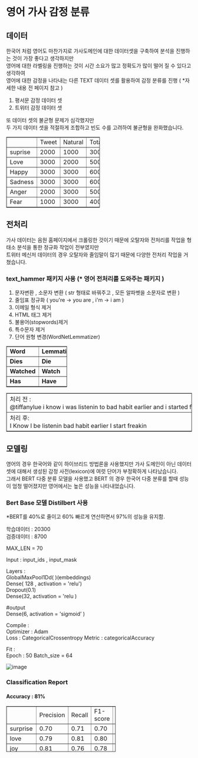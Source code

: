 # 영어 가사 감정 분류

## 데이터
한국어 처럼 영어도 마찬가지로 가사도메인에 대한 데이터셋을 구축하여 분석을 진행하는 것이 가장 좋다고 생각하지만 <br>
영어에 대한 라벨링을 진행하는 것이 시간 소요가 많고 정확도가 많이 떨어 질 수 있다고 생각하여<br>
영어에 대한 감정을 나타내는 다른 TEXT 데이터 셋를 활용하여 감정 분류를 진행 ( *자세한 내용 전 페이지 참고 )

1. 평서문 감정 데이터 셋
2. 트위터 감정 데이터 셋

또 데이터 셋의 불균형 문제가 심각했지만<br>
두 가지 데이터 셋을 적절하게 조합하고 빈도 수를 고려하여 불균형을 완화했습니다.

<table style="border-collapse: collapse; width: 50.3488%;" border="1" data-ke-align="alignLeft"><tbody><tr><td style="width: 13.1396%;">&nbsp;</td><td style="width: 12.6744%;"><span><span>Tweet</span></span></td><td style="width: 13.7209%;"><span><span>Natural</span></span></td><td style="width: 10.6977%;"><span><span>Total</span></span></td></tr><tr><td style="width: 13.1396%;"><span><span>suprise</span></span></td><td style="width: 12.6744%;"><span><span>2000</span></span></td><td style="width: 13.7209%;"><span><span>1000</span></span></td><td style="width: 10.6977%;"><span><span>3000</span></span></td></tr><tr><td style="width: 13.1396%;"><span><span>Love</span></span></td><td style="width: 12.6744%;"><span><span>3000</span></span></td><td style="width: 13.7209%;"><span><span>2000</span></span></td><td style="width: 10.6977%;"><span><span>5000</span></span></td></tr><tr><td style="width: 13.1396%;"><span><span>Happy</span></span></td><td style="width: 12.6744%;"><span><span>3000</span></span></td><td style="width: 13.7209%;"><span><span>3000</span></span></td><td style="width: 10.6977%;"><span><span>6000</span></span></td></tr><tr><td style="width: 13.1396%;"><span><span>Sadness</span></span></td><td style="width: 12.6744%;"><span><span>3000</span></span></td><td style="width: 13.7209%;"><span><span>3000</span></span></td><td style="width: 10.6977%;"><span><span>6000</span></span></td></tr><tr><td style="width: 13.1396%;"><span><span>Anger</span></span></td><td style="width: 12.6744%;"><span><span>2000</span></span></td><td style="width: 13.7209%;"><span><span>3000</span></span></td><td style="width: 10.6977%;"><span><span>5000</span></span></td></tr><tr><td style="width: 13.1396%;"><span><span>Fear</span></span></td><td style="width: 12.6744%;"><span><span>1000</span></span></td><td style="width: 13.7209%;"><span><span>3000</span></span></td><td style="width: 10.6977%;"><span><span>4000</span></span></td></tr></tbody></table>

## 전처리

가사 데이터는 음원 홈페이지에서 크롤링한 것이기 때문에 오탈자와 전처리를 작업을 형태소 분석을 통한 정규화 작업이 전부였지만 <br>
트위터 메신저 데이터의 경우 오탈자와 줄임말이 많기 때문에 다양한 전처리 작업을 거쳤습니다.

### text_hammer 패키지 사용 (* 영어 전처리를 도와주는 패키지 )

 1. 문자변환 , 소문자 변환 ( str 형태로 바꿔주고 , 모든 알파벳을 소문자로 변환 )
 2. 줄임표 정규화 ( you're -> you are , i'm -> i am )
 4. 이메일 형식 제거
 5. HTML 태그 제거
 6. 불용어(stopwords)제거
 7. 특수문자 제거
 8. 단어 원형 변경(WordNetLemmatizer)

<table style="border-collapse: collapse; width: 32.6744%;" border="1" data-ke-align="alignLeft" data-ke-style="style12"><tbody><tr><td style="width: 15.814%;"><b><span><span>Word</span></span></b></td><td style="width: 16.7442%;"><b><span><span>Lemmatized</span></span></b></td></tr><tr><td style="width: 15.814%;"><b><span><span>Dies</span></span></b></td><td style="width: 16.7442%;"><b><span><span>Die</span></span></b></td></tr><tr><td style="width: 15.814%;"><b><span><span>Watched</span></span></b></td><td style="width: 16.7442%;"><b><span><span>Watch</span></span></b></td></tr><tr><td style="width: 15.814%;"><b><span><span>Has</span></span></b></td><td style="width: 16.7442%;"><b><span><span>Have</span></span></b></td></tr></tbody></table>

<table style="border-collapse: collapse; width: 100%;" border="1" data-ke-align="alignLeft"><tbody><tr><td style="width: 100%;">처리&nbsp;전&nbsp;:<br>@tiffanylue&nbsp;i&nbsp;know&nbsp;i&nbsp;was&nbsp;listenin&nbsp;to&nbsp;bad&nbsp;habit&nbsp;earlier&nbsp;and&nbsp;i&nbsp;started&nbsp;freakin&nbsp;at&nbsp;his</td></tr><tr><td style="width: 100%;">처리&nbsp;후:<br>I&nbsp;Know&nbsp;I&nbsp;be&nbsp;listenin&nbsp;bad&nbsp;habit&nbsp;earlier&nbsp;I&nbsp;start&nbsp;freakin</td></tr></tbody></table>

## 모델링

영어의 경우 한국어와 같이 하이브리드 방법론을 사용했지만 가사 도메인이 아닌 데이터 셋에 대해서 생성된 감정 사전(lexicon)에 여럿 단어가 부정확하게 나타났습니다.<br>
그래서 BERT 다중 분류 모델을 사용했고 BERT 의 경우 한국어 다중 분류를 할때 성능이 엄청 떨어졌지만 영어에서는 높은 성능을 나타내었습니다.

### Bert Base 모델 Distilbert 사용<br>
*BERT를 40%로 줄이고 60% 빠르게 연산하면서 97%의 성능을 유지함.

학습데이터 : 20300<br>
검증데이터 : 8700<br>

MAX_LEN = 70<br>

Input : input_ids , input_mask <br>

Layers :<br>
GlobalMaxPool1Dd( )(embeddings) <br>
Dense( 128 , activation = 'relu') <br>
Dropout(0.1)<br>
Dense(32, activation = 'relu )<br>

#output<br>
Dense(6, activation = 'sigmoid’ )<br>

Compile :<br>
Optimizer : Adam<br>
Loss : CategoricalCrossentropy Metric : categoricalAccuracy<br>

Fit :<br>
Epoch : 50 Batch_size = 64<br>

![image](https://user-images.githubusercontent.com/23625693/126885838-7ed3455b-68c4-43b4-bab5-7fb73d3355f5.png)


### Classification Report

#### Accuracy : 81%

<table style="border-collapse: collapse; width: 58.8372%; height: 124px;" border="1" data-ke-align="alignLeft"><tbody><tr style="height: 18px;"><td style="width: 11.1628%; height: 18px;">&nbsp;</td><td style="width: 11.1628%; height: 18px;">Precision</td><td style="width: 12.5581%; height: 18px;">Recall</td><td style="width: 12.907%; height: 18px;">F1-score</td><td style="width: 11.0465%; height: 18px;">Support</td></tr><tr style="height: 16px;"><td style="width: 11.1628%; height: 16px;">surprise</td><td style="width: 11.1628%; height: 16px;">0.70</td><td style="width: 12.5581%; height: 16px;">0.71</td><td style="width: 12.907%; height: 16px;">0.70</td><td style="width: 11.0465%; height: 16px;">900</td></tr><tr style="height: 18px;"><td style="width: 11.1628%; height: 18px;">love</td><td style="width: 11.1628%; height: 18px;">0.79</td><td style="width: 12.5581%; height: 18px;">0.81</td><td style="width: 12.907%; height: 18px;">0.80</td><td style="width: 11.0465%; height: 18px;">1500</td></tr><tr style="height: 18px;"><td style="width: 11.1628%; height: 18px;">joy</td><td style="width: 11.1628%; height: 18px;">0.81</td><td style="width: 12.5581%; height: 18px;">0.76</td><td style="width: 12.907%; height: 18px;">0.78</td><td style="width: 11.0465%; height: 18px;">1800</td></tr><tr style="height: 18px;"><td style="width: 11.1628%; height: 18px;">sadness</td><td style="width: 11.1628%; height: 18px;">0.81</td><td style="width: 12.5581%; height: 18px;">0.81</td><td style="width: 12.907%; height: 18px;">0.81</td><td style="width: 11.0465%; height: 18px;">1800</td></tr><tr style="height: 18px;"><td style="width: 11.1628%; height: 18px;">anger</td><td style="width: 11.1628%; height: 18px;">0.86</td><td style="width: 12.5581%; height: 18px;">0.90</td><td style="width: 12.907%; height: 18px;">0.88</td><td style="width: 11.0465%; height: 18px;">1500</td></tr><tr style="height: 18px;"><td style="width: 11.1628%; height: 18px;">fear</td><td style="width: 11.1628%; height: 18px;">0.88</td><td style="width: 12.5581%; height: 18px;">0.88</td><td style="width: 12.907%; height: 18px;">0.88</td><td style="width: 11.0465%; height: 18px;">1200</td></tr></tbody>
 
 
 
